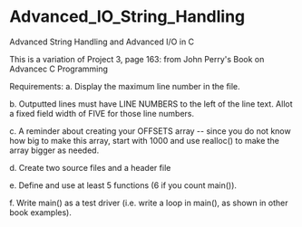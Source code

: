 # Advanced_IO_String_Handling
Advanced String Handling and Advanced I/O in C

This is a variation of Project 3, page 163: from John Perry's Book on Advancec C Programming

Requirements:
a. Display the maximum line number in the file.

b. Outputted lines must have LINE NUMBERS to the left of the line text. Allot a fixed
field width of FIVE for those line numbers.

c. A reminder about creating your OFFSETS array -- since you do not know how big
to make this array, start with 1000 and use realloc() to make the array bigger as
needed.

d. Create two source files and a header file

e. Define and use at least 5 functions (6 if you count main()).

f. Write main() as a test driver (i.e. write a loop in main(), as shown in other book
examples).
